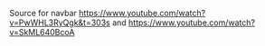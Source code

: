 Source for navbar https://www.youtube.com/watch?v=PwWHL3RyQgk&t=303s and https://www.youtube.com/watch?v=SkML640BcoA